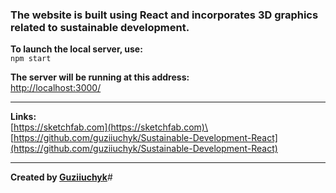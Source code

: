 ### The website is built using React and incorporates 3D graphics related to sustainable development.

**To launch the local server, use:** \
`npm start`

**The server will be running at this address:** \
[http://localhost:3000/](http://localhost:3000/)

---
**Links:**\
[https://sketchfab.com](https://sketchfab.com)\
[https://github.com/guziiuchyk/Sustainable-Development-React](https://github.com/guziiuchyk/Sustainable-Development-React)

---
**Created by [Guziiuchyk](https://github.com/guziiuchyk)**#
